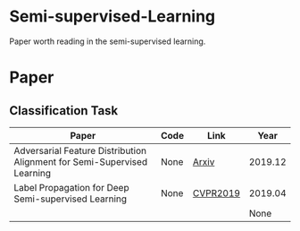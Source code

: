 # Semi-supervised-Learning
Paper worth reading in the semi-supervised learning.

# Paper

## Classification Task

| Paper | Code | Link | Year |
| --- | --- | --- | --- |
|Adversarial Feature Distribution Alignment for Semi-Supervised Learning|None| [Arxiv](https://arxiv.org/abs/1912.10428)    | 2019.12 |
|Label Propagation for Deep Semi-supervised Learning|None|[CVPR2019](https://arxiv.org/abs/1904.04717)|2019.04|
||||None|
